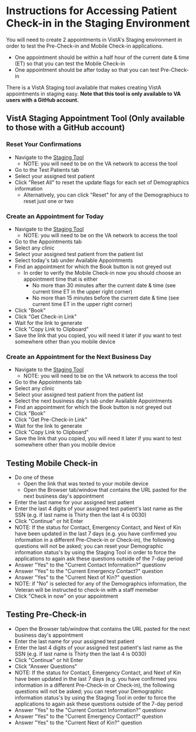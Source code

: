 # Instructions for Accessing Patient Check-in in the Staging Environment

You will need to create 2 appointments in VistA's Staging environment in order to test the Pre-Check-in and Mobile Check-in applications.
- One appointment should be within a half hour of the current date & time (ET) so that you can test the Mobile Check-in 
- One appointment should be after today so that you can test Pre-Check-in

There is a VistA Staging tool available that makes creating VistA appointments in staging easy. **Note that this tool is only available to VA users with a GitHub account.**

## VistA Staging Appointment Tool (Only available to those with a GitHub account)

### Reset Your Confirmations
- Navigate to the [Staging Tool](https://vigilant-couscous-ab7fb4a4.pages.github.io/)
  - NOTE: you will need to be on the VA network to access the tool
- Go to the Test Patients tab
- Select your assigned test patient
- Click "Reset All" to reset the update flags for each set of Demographics information 
  - Alternatively, you can click "Reset" for any of the Demographiucs to reset just one or two

### Create an Appointment for Today
- Navigate to the [Staging Tool](https://vigilant-couscous-ab7fb4a4.pages.github.io/)
  - NOTE: you will need to be on the VA network to access the tool
- Go to the Appointments tab
- Select any clinic
- Select your assigned test patient from the patient list 
- Select today's tab under Available Appointments
- Find an appointment for which the Book button is not greyed out
    - In order to verify the Mobile Check-in now you should choose an appointment time that is either
      - No more than 30 minutes after the current date & time (see current time ET in the upper right corner)
      - No more than 15 minutes before the current date & time (see current time ET in the upper right corner)
- Click "Book"
- Click "Get Check-in Link"
- Wait for the link to generate
- Click "Copy Link to Clipboard"
- Save the link that you copied, you will need it later if you want to test somewhere other than you mobile device

### Create an Appointment for the Next Business Day
- Navigate to the [Staging Tool](https://vigilant-couscous-ab7fb4a4.pages.github.io/)
  - NOTE: you will need to be on the VA network to access the tool
- Go to the Appointments tab
- Select any clinic
- Select your assigned test patient from the patient list 
- Select the next business day's tab under Available Appointments
- Find an appointment for which the Book button is not greyed out
- Click "Book"
- Click "Get Pre-Check-in Link"
- Wait for the link to generate
- Click "Copy Link to Clipboard"
- Save the link that you copied, you will need it later if you want to test somewhere other than you mobile device

## Testing Mobile Check-in
- Do one of these
    - Open the link that was texted to your mobile device
    - Open the Browser tab/window that contains the URL pasted for the next business day's appointment
- Enter the last name for your assigned test patient
- Enter the last 4 digits of your assigned test patient's last name as the SSN (e.g. if last name is Thirty then the last 4 is 0030)
- Click "Continue" or hit Enter
- NOTE: If the status for Contact, Emergency Contact, and Next of Kin have been updated in the last 7 days (e.g. you have confirmed you information in a different  Pre-Check-in or Check-in), the following questions will not be asked; you can reset your Demographic information status's by using the Staging Tool in order to force the applications to again ask these questions outside of the 7-day period
- Answer "Yes" to the "Current Contact Information?" questionv
- Answer "Yes" to the "Current Emergency Contact?" question
- Answer "Yes" to the "Current Next of Kin?" question
- NOTE: if "No" is selected for any of the Demographics information, the Veteran will be instructed to check-in with a staff memeber
- Click "Check in now" on your appointment

## Testing Pre-Check-in
- Open the Browser tab/window that contains the URL pasted for the next business day's appointment
- Enter the last name for your assigned test patient
- Enter the last 4 digits of your assigned test patient's last name as the SSN (e.g. if last name is Thirty then the last 4 is 0030)
- Click "Continue" or hit Enter
- Click "Answer Questions"
- NOTE: If the status for Contact, Emergency Contact, and Next of Kin have been updated in the last 7 days (e.g. you have confirmed you information in a different  Pre-Check-in or Check-in), the following questions will not be asked; you can reset your Demographic information status's by using the Staging Tool in order to force the applications to again ask these questions outside of the 7-day period
- Answer "Yes" to the "Current Contact Information?" questionv
- Answer "Yes" to the "Current Emergency Contact?" question
- Answer "Yes" to the "Current Next of Kin?" question


